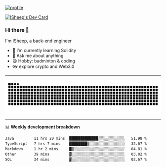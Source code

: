 [![profile](https://user-images.githubusercontent.com/54968314/208005045-e4b42f3b-833d-4242-bfcc-e764865553a2.svg)](https://www.calligrapher.ai/)

<a href="https://app.daily.dev/linziyang1106"><img src="https://api.daily.dev/devcards/v2/i4Spwx5Skx5FpTqWcwoit.png?r=kgx&type=wide" width="652" alt="ISheep's Dev Card"/></a>

### Hi there 🐏

I'm ISheep, a back-end engineer

- 🔭 I’m currently learning Solidity
- 💬 Ask me about anything
- 😄 Hobby: badminton & coding
- 👓 explore crypto and Web3.0

-------

![](https://raw.githubusercontent.com/ISheepp/ISheepp/output/github-contribution-grid-snake.svg)

-------

📊 **Weekly development breakdown**
<!--START_SECTION:waka-->

```txt
Java         11 hrs 20 mins  █████████████░░░░░░░░░░░░   51.98 %
TypeScript   7 hrs 7 mins    ████████▒░░░░░░░░░░░░░░░░   32.67 %
Markdown     1 hr 2 mins     █▒░░░░░░░░░░░░░░░░░░░░░░░   04.81 %
Other        39 mins         ▓░░░░░░░░░░░░░░░░░░░░░░░░   03.02 %
SQL          34 mins         ▓░░░░░░░░░░░░░░░░░░░░░░░░   02.67 %
```

<!--END_SECTION:waka-->
